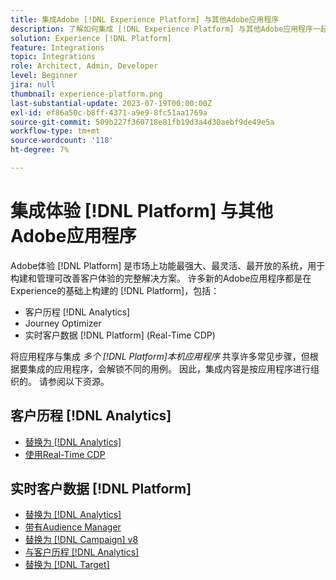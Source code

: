 ```yaml
---
title: 集成Adobe [!DNL Experience Platform] 与其他Adobe应用程序
description: 了解如何集成 [!DNL Experience Platform] 与其他Adobe应用程序一起使用。
solution: Experience [!DNL Platform]
feature: Integrations
topic: Integrations
role: Architect, Admin, Developer
level: Beginner
jira: null
thumbnail: experience-platform.png
last-substantial-update: 2023-07-19T00:00:00Z
exl-id: ef86a50c-b8ff-4371-a9e9-8fc51aa1769a
source-git-commit: 509b227f360718e81fb19d3a4d30aebf9de49e5a
workflow-type: tm+mt
source-wordcount: '118'
ht-degree: 7%

---
```


# 集成体验 [!DNL Platform] 与其他Adobe应用程序

Adobe体验 [!DNL Platform] 是市场上功能最强大、最灵活、最开放的系统，用于构建和管理可改善客户体验的完整解决方案。 许多新的Adobe应用程序都是在Experience的基础上构建的 [!DNL Platform]，包括：

* 客户历程 [!DNL Analytics]
* Journey Optimizer
* 实时客户数据 [!DNL Platform] (Real-Time CDP)

将应用程序与集成 _多个 [!DNL Platform]本机应用程序_ 共享许多常见步骤，但根据要集成的应用程序，会解锁不同的用例。 因此，集成内容是按应用程序进行组织的。 请参阅以下资源。


## 客户历程 [!DNL Analytics]

* [替换为 [!DNL Analytics]](../cja/customer-journey-analytics-analytics.md)
* [使用Real-Time CDP](../cja/cja-rtcdp.md)

## 实时客户数据 [!DNL Platform]

* [替换为 [!DNL Analytics]](../rtcdp/rtcdp-analytics.md)
* [带有Audience Manager](../rtcdp/rtcdp-aam.md)
* [替换为 [!DNL Campaign] v8](../rtcdp/rtcdp-campaign.md)
* [与客户历程 [!DNL Analytics]](../rtcdp/rtcdp-cja.md)
* [替换为 [!DNL Target]](../rtcdp/rtcdp-target.md)
